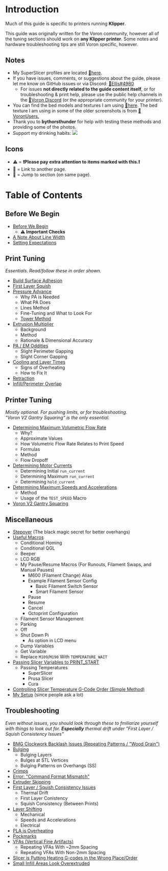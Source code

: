 # Introduction

Much of this guide is specific to printers running **Klipper**. 

This guide was originally written for the Voron community, however all of the tuning sections should work on **any Klipper printer**. Some notes and hardware troubleshooting tips are still Voron specific, however.
## Notes

- My SuperSlicer profiles are located [:page_facing_up:here](https://github.com/AndrewEllis93/Ellis-PIF-Profile).
- If you have issues, comments, or suggestions about the guide, please let me know on GitHub issues or via Discord: [:page_facing_up:Ellis#4980](https://discordapp.com/users/207622442842062849)
    - For issues **not directly related to the guide content itself**, or for troubleshooting & print help, please use the public help channels in the [:page_facing_up:Voron Discord](https://discord.gg/voron) (or the appropriate community for your printer). 
- You can find the bed models and textures I am using [:page_facing_up:here](https://github.com/VoronDesign/Voron-Extras/tree/main/Bed_Models). The bed texture I am using in some of the older screenshots is from [:page_facing_up:VoronUsers.](https://github.com/VoronDesign/VoronUsers/tree/master/slicer_configurations/PrusaSlicer/hartk1213/V0/Bed_Shape) 
- Thank you to **bythorsthunder** for help with testing these methods and providing some of the photos.
- Support my drinking habits:
[![](https://www.paypalobjects.com/en_US/i/btn/btn_donate_LG.gif)](https://www.paypal.com/paypalme/AndrewEllis93)

## Icons
- :warning: = **:exclamation:Please pay extra attention to items marked with this.:exclamation:**
- :page_facing_up: = Link to another page.
- :pushpin: = Jump to section (on same page).

# Table of Contents

## **Before We Begin**
- [Before We Begin](/articles/before_we_begin.md)
    - **:warning: Important Checks**
- [A Note About Line Width](/articles/a_note_about_line_width.md)
- [Setting Expectations](/articles/setting_expectations.md)

## **Print Tuning** 
*Essentials. Read/follow these in order shown.*
- [Build Surface Adhesion](/articles/build_surface_adhesion.md)
- [First Layer Squish](/articles/first_layer_squish.md)
- [Pressure Advance](/articles/pressure_advance.md)
    - Why PA is Needed
    - What PA Does
    - Lines Method
    - Fine-Tuning and What to Look For
    - [Tower Method](/articles/pressure_advance_tower_method.md) 
- [Extrusion Multiplier](/articles/extrusion_multiplier.md)
    - Background 
    - Method
    - Rationale & Dimensional Accuracy
- [PA / EM Oddities](/articles/pa_em_oddities.md)
    - Slight Perimeter Gapping
    - Slight Corner Gapping
- [Cooling and Layer Times](/articles/cooling_and_layer_times.md)
    - Signs of Overheating
    - How to Fix It
- [Retraction](/articles/retraction.md)
- [Infill/Perimeter Overlap](/articles/infill_perimeter_overlap.md)

## **Printer Tuning**
*Mostly optional. For pushing limits, or for troubleshooting.\
"Voron V2 Gantry Squaring" is the only essential.*
- [Determining Maximum Volumetric Flow Rate](/articles/determining_max_volumetric_flow_rate.md)
    - Why?
    - Approximate Values
    - How Volumetric Flow Rate Relates to Print Speed
    - Formulas
    - Method
    - Flow Dropoff
- [Determining Motor Currents](/articles/determining_motor_currents.md)
    - Determining Initial `run_current`
    - Determining Maximum `run_current`
    - Determining `hold_current`
- [Determining Maximum Speeds and Accelerations](/articles/determining_max_speeds_accels.md)
    - Method
    - Usage of the `TEST_SPEED` Macro
- [Voron V2 Gantry Squaring](/articles/voron_v2_gantry_squaring.md)

## **Miscellaneous**
- [Stepover](/articles/stepover.md) (The black magic secret for better overhangs)
- [Useful Macros](/articles/useful_macros.md)
    - Conditional Homing
    - Conditional QGL
    - Beeper
    - LCD RGB
    - My Pause/Resume Macros (For Runouts, Filament Swaps, and Manual Pauses)
        - M600 (Filament Change) Alias
        - Example Filament Sensor Config
            - Basic Filament Switch Sensor
            - Smart Filament Sensor
        - Pause
        - Resume
        - Cancel
        - Octoprint Configuration 
    - Filament Sensor Management
    - Parking
    - Off
    - Shut Down Pi
        - As option in LCD menu
    - Dump Variables
    - Get Variable
    - Replace `M109`/`M190` With `TEMPERATURE_WAIT`
- [Passing Slicer Variables to PRINT_START](/articles/passing_slicer_variables.md)
    - Passing Temperatures
        - SuperSlicer
        - Prusa Slicer
        - Cura
- [Controlling Slicer Temperature G-Code Order (Simple Method)](/articles/controlling_slicer_g-code_order.md)
- [My Setup](/articles/my_setup.md) (since people ask a lot)

## **Troubleshooting**
*Even without issues, you should look through these to fmiliarize yourself with things to look out for. **Especially** thermal drift under "First Layer / Squish Consistency Issues"*
- [BMG Clockwork Backlash Issues (Repeating Patterns / "Wood Grain")](/articles/troubleshooting/bmg_clockwork_backlash.md)
- [Bulging](/articles/troubleshooting/bulging.md)
    - Bulging Layers
    - Bulges at STL Vertices
    - Bulging Patterns on Overhangs (SS)
- [Crimps](/articles/troubleshooting/crimps.md)
- [Error: "Command Format Mismatch"](/articles/troubleshooting/command_format_mismatch.md)
- [Extruder Skipping](/articles/troubleshooting/extruder_skipping.md)
- [First Layer / Squish Consistency Issues](/articles/troubleshooting/first_layer_squish_consistency.md)
    - Thermal Drift
    - First Layer Conistency
    - Squish Consistency (Between Prints)
- [Layer Shifting](/articles/troubleshooting/layer_shifting.md)
    - Mechanical
    - Speeds and Accelerations
    - Electrical
- [PLA is Overheating](/articles/troubleshooting/pla_overheating.md)
- [Pockmarks](/articles/troubleshooting/pockmarks.md)
- [VFAs (Vertical Fine Artifacts)](/articles/troubleshooting/vfas.md)
    - Repeating VFAs With ~2mm Spacing
    - Repeating VFAs With Non-2mm Spacing
- [Slicer is Putting Heating G-codes in the Wrong Place/Order](/articles/troubleshooting/slicer_putting_heating_g-codes_wrong_order.md)
- [Small Infill Areas Look Overextruded](/articles/troubleshooting/small_infill_areas_overextruded.md)